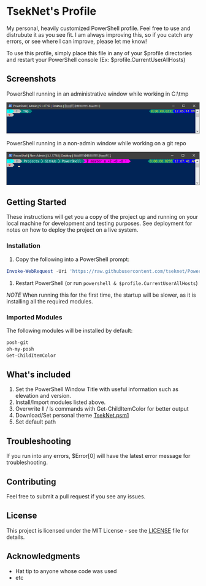 # TsekNet's Profile

My personal, heavily customized PowerShell profile. Feel free to use and distrubute it as
you see fit. I am always improving this, so if you catch any errors, or see where I
can improve, please let me know!

To use this profile, simply place this file in any of your $profile
directories and restart your PowerShell console
(Ex: $profile.CurrentUserAllHosts)

## Screenshots

PowerShell running in an administrative window while working in C:\tmp

![PowerShell Admin](PowerShell_Admin_No_Git.png)

PowerShell running in a non-admin window while working on a git repo

![PowerShell Non-Admin](PowerShell_NoAdmin_Git.png)

## Getting Started

These instructions will get you a copy of the project up and running on your local machine for development and testing purposes. See deployment for notes on how to deploy the project on a live system.

### Installation

1. Copy the following into a PowerShell prompt:

```powershell
Invoke-WebRequest -Uri 'https://raw.githubusercontent.com/tseknet/PowerShell/master/Profile/Profile.ps1' -OutFile $profile.CurrentUserAllHosts -TimeoutSec 30
```

1. Restart PowerShell (or run ```powershell & $profile.CurrentUserAllHosts```)

*NOTE* When running this for the first time, the startup will be slower, as it is installing all the required modules.

### Imported Modules

The following modules will be installed by default:

```powershell {.good}
posh-git
oh-my-posh
Get-ChildItemColor
```

## What's included

1. Set the PowerShell Window Title with useful information such as elevation and version.
1. Install/Import modules listed above.
1. Overwrite ll / ls commands with Get-ChildItemColor for better output
1. Download/Set personal theme [TsekNet.psm1](Themes/TsekNet.psm1)
1. Set default path

## Troubleshooting

If you run into any errors, $Error[0] will have the latest error message for troubleshooting.

## Contributing

Feel free to submit a pull request if you see any issues.

## License

This project is licensed under the MIT License - see the [LICENSE](../LICENSE) file for details.

## Acknowledgments

* Hat tip to anyone whose code was used
* etc
